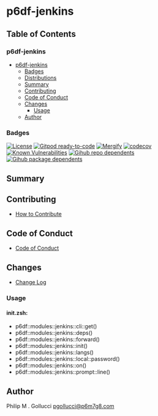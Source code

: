 # p6df-jenkins

## Table of Contents


### p6df-jenkins
- [p6df-jenkins](#p6df-jenkins)
  - [Badges](#badges)
  - [Distributions](#distributions)
  - [Summary](#summary)
  - [Contributing](#contributing)
  - [Code of Conduct](#code-of-conduct)
  - [Changes](#changes)
    - [Usage](#usage)
  - [Author](#author)

### Badges

[![License](https://img.shields.io/badge/License-Apache%202.0-yellowgreen.svg)](https://opensource.org/licenses/Apache-2.0)
[![Gitpod ready-to-code](https://img.shields.io/badge/Gitpod-ready--to--code-blue?logo=gitpod)](https://gitpod.io/#https://github.com/p6m7g8/p6df-jenkins)
[![Mergify](https://img.shields.io/endpoint.svg?url=https://gh.mergify.io/badges/p6m7g8/p6df-jenkins/&style=flat)](https://mergify.io)
[![codecov](https://codecov.io/gh/p6m7g8/p6df-jenkins/branch/master/graph/badge.svg?token=14Yj1fZbew)](https://codecov.io/gh/p6m7g8/p6df-jenkins)
[![Known Vulnerabilities](https://snyk.io/test/github/p6m7g8/p6df-jenkins/badge.svg?targetFile=package.json)](https://snyk.io/test/github/p6m7g8/p6df-jenkins?targetFile=package.json)
[![Gihub repo dependents](https://badgen.net/github/dependents-repo/p6m7g8/p6df-jenkins)](https://github.com/p6m7g8/p6df-jenkins/network/dependents?dependent_type=REPOSITORY)
[![Gihub package dependents](https://badgen.net/github/dependents-pkg/p6m7g8/p6df-jenkins)](https://github.com/p6m7g8/p6df-jenkins/network/dependents?dependent_type=PACKAGE)

## Summary

## Contributing

- [How to Contribute](CONTRIBUTING.md)

## Code of Conduct

- [Code of Conduct](CODE_OF_CONDUCT.md)

## Changes

- [Change Log](CHANGELOG.md)

### Usage

#### init.zsh:

- p6df::modules::jenkins::cli::get()
- p6df::modules::jenkins::deps()
- p6df::modules::jenkins::forward()
- p6df::modules::jenkins::init()
- p6df::modules::jenkins::langs()
- p6df::modules::jenkins::local::password()
- p6df::modules::jenkins::on()
- p6df::modules::jenkins::prompt::line()


## Author

Philip M . Gollucci <pgollucci@p6m7g8.com>
